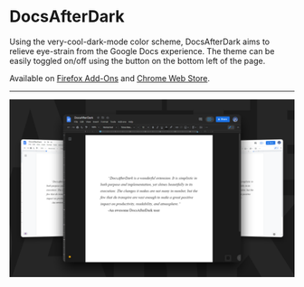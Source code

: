 # DocsAfterDark

Using the very-cool-dark-mode color scheme, DocsAfterDark aims to relieve eye-strain from the Google Docs experience. The theme can be easily toggled on/off using the button on the bottom left of the page.

Available on [Firefox Add-Ons](https://addons.mozilla.org/en-US/firefox/addon/docsafterdark/) and [Chrome Web Store](https://chrome.google.com/webstore/detail/docsafterdark/pihphjfnfjmdbhakhjifipfdgbpenobg).

---

![promotional image](docsafterdark.png)